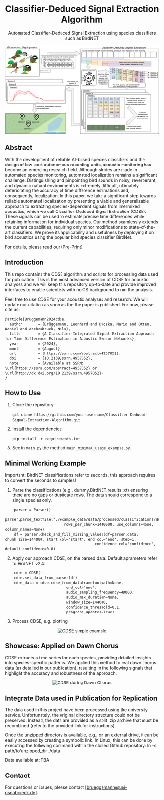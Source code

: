 
<div align="center">
  <h1>Classifier-Deduced Signal Extraction Algorithm </h1>
  <p>Automated Classifier-Deduced Signal Extraction using species classifiers such as BirdNET</p>
  <img src="pics/grabs.png" alt="CDSE Algorithm Workflow" width="750">
</div>

## Abstract 
With the development of reliable AI-based species classifiers and the design of low-cost autonomous recording units, acoustic monitoring has become an emerging research field. Although strides are made in automated species monitoring, automated localization remains a significant challenge. Distinguishing and pinpointing bird sounds in noisy, reverberant, and dynamic natural environments is extremely difficult, ultimately deteriorating the accuracy of time difference estimations and, consequently, localization.
In this paper, we take a significant step towards reliable automated localization by presenting a viable and generalizable approach to extracting species-dependent signals from intermixed acoustics, which we call Classifier-Deduced Signal Extraction (CDSE). These signals can be used to estimate precise time differences while retaining information for individual species. Our method seamlessly extends the current capabilities, requiring only minor modifications to state-of-the-art classifiers. We prove its applicability and usefulness by deploying it on bird acoustics using the popular bird species classifier BirdNet.

For details, please read our ([Pre-Print](https://papers.ssrn.com/sol3/papers.cfm?abstract_id=4957052)) 

## Introduction

This repo contains the CDSE algorithm and scripts for processing data used for publication.
This is the most advanced version of CDSE for acoustic analyses and we will keep this repository up-to-date and provide improved interfaces to enable scientists with no CS background to run the analysis.

Feel free to use CDSE for your acoustic analyses and research.
We will update our citation as soon as the the paper is published. For now, please cite as: 

```
@article{Bruggemann2024cdse,
  author       = {Brüggemann, Leonhard and Dyczka, Mario and Otten, Daniel and Aschenbruck, Nils},
  title        = {A Classifier-Integrated Signal Extraction Approach for Time Difference Estimation in Acoustic Sensor Networks},
  year         = {2024},
  month        = {August},
  url          = {https://ssrn.com/abstract=4957052},
  doi          = {10.2139/ssrn.4957052},
  note         = {Available at SSRN: \url{https://ssrn.com/abstract=4957052} or \url{http://dx.doi.org/10.2139/ssrn.4957052}}
}
```

## How to Use
1. Clone the repository:
    
   ```git clone https://github.com/your-username/Classifier-Deduced-Signal-Extraction-Algorithm.git```

2. Install the dependencies:

    ```pip install -r requirements.txt```

3. See in ```main.py``` the method ```main_minimal_usage_example.py```.

## Minimal Working Example

Important: BirdNET classifications refer to seconds, this approach requires to convert the seconds to samples!

1. Parse the classifications (e.g., dummy.BirdNET.results.txt) ensuring there are no gaps or duplicate rows. The data should correspond to a single species only.

```
    parser = Parser()
    parser.parse_textfile("./example_data/data/processed/classifications/dummy.BirdNET.results.txt",
                           rows_per_chunk=1440000, use_columns=None, column_names=None)
    df = parser.check_and_fill_missing_values(df=parser.data, chunk_size=144000, start_col='start', end_col='end', step=1,
                                         confidence_col='confidence', default_confidence=0.0)
```

2. Apply our approach CDSE, on the parsed data. Default aprameters refer to BirdNET v2.4.
```
    cdse = CDSE()
    cdse.set_data_from_parser(df)
    cdse_data = cdse.cdse_from_dataframe(outpath=None,
                            end_col='end',
                            audio_sampling_frequency=48000,
                            audio_max_duration=None,
                            window_size=144000,
                            confidence_threshold=0.1,
                            progress_updates=True)
```

3. Process CDSE, e.g. plotting
<div align="center">
     <img src="./pics/dummy_cdse.png" alt="CDSE simple example" width="300">
</div>

## Showcase: Applied on Dawn Chorus
CDSE extracts a time series for each species, providing detailed insights into species-specific patterns. We applied this method to real dawn chorus data (as detailed in our publication), resulting in the following signals that highlight the accuracy and robustness of the approach.

<div align="center">
     <img src="./pics/Figure_5.png" alt="CDSE during Dawn Chorus" width="500">
</div>

## Integrate Data used in Publication for Replication
The data used in this project have been processed using the university service. Unfortunately, the original directory structure could not be preserved. Instead, the data are provided as a split .zip archive that must be recombined (refer to the provided link for instructions).

Once the unzipped directory is available, e.g., on an external drive, it can be easily accessed by creating a symbolic link. In Linux, this can be done by executing the following command within the cloned Github repository: ln -s path/to/unzipped_dir ./data

Data available at: TBA

## Contact
For questions or issues, please contact [brueggemann@uni-osnabrueck.de].
